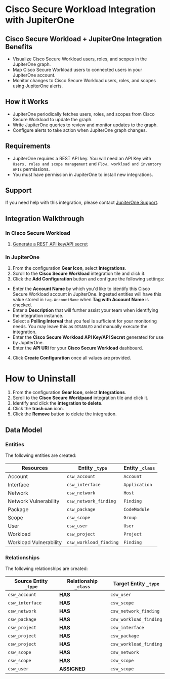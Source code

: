 # Cisco Secure Workload Integration with JupiterOne

## Cisco Secure Workload + JupiterOne Integration Benefits

- Visualize Cisco Secure Workload users, roles, and scopes in the JupiterOne
  graph.
- Map Cisco Secure Workload users to connected users in your JupiterOne account.
- Monitor changes to Cisco Secure Workload users, roles, and scopes using
  JupiterOne alerts.

## How it Works

- JupiterOne periodically fetches users, roles, and scopes from Cisco Secure
  Workload to update the graph.
- Write JupiterOne queries to review and monitor updates to the graph.
- Configure alerts to take action when JupiterOne graph changes.

## Requirements

- JupiterOne requires a REST API key. You will need an API Key with
  `Users, roles and scope management` and `Flow, workload and inventory APIs`
  permissions.
- You must have permission in JupiterOne to install new integrations.

## Support

If you need help with this integration, please contact
[JupiterOne Support](https://support.jupiterone.io).

## Integration Walkthrough

### In Cisco Secure Workload

1. [Generate a REST API key/API secret](https://www.cisco.com/c/en/us/td/docs/security/workload_security/secure_workload/openapi/csw_openapi_pointer.html)

### In JupiterOne

1. From the configuration **Gear Icon**, select **Integrations**.
2. Scroll to the **Cisco Secure Workload** integration tile and click it.
3. Click the **Add Configuration** button and configure the following settings:

- Enter the **Account Name** by which you'd like to identify this Cisco Secure
  Workload account in JupiterOne. Ingested entities will have this value stored
  in `tag.AccountName` when **Tag with Account Name** is checked.
- Enter a **Description** that will further assist your team when identifying
  the integration instance.
- Select a **Polling Interval** that you feel is sufficient for your monitoring
  needs. You may leave this as `DISABLED` and manually execute the integration.
- Enter the **Cisco Secure Workload API Key/API Secret** generated for use by
  JupiterOne.
- Enter the **API URI** for your **Cisco Secure Workload** dashboard.

4. Click **Create Configuration** once all values are provided.

# How to Uninstall

1. From the configuration **Gear Icon**, select **Integrations**.
2. Scroll to the **Cisco Secure Worklpaod** integration tile and click it.
3. Identify and click the **integration to delete**.
4. Click the **trash can** icon.
5. Click the **Remove** button to delete the integration.

<!-- {J1_DOCUMENTATION_MARKER_START} -->
<!--
********************************************************************************
NOTE: ALL OF THE FOLLOWING DOCUMENTATION IS GENERATED USING THE
"j1-integration document" COMMAND. DO NOT EDIT BY HAND! PLEASE SEE THE DEVELOPER
DOCUMENTATION FOR USAGE INFORMATION:

https://github.com/JupiterOne/sdk/blob/main/docs/integrations/development.md
********************************************************************************
-->

## Data Model

### Entities

The following entities are created:

| Resources              | Entity `_type`         | Entity `_class` |
| ---------------------- | ---------------------- | --------------- |
| Account                | `csw_account`          | `Account`       |
| Interface              | `csw_interface`        | `Application`   |
| Network                | `csw_network`          | `Host`          |
| Network Vulnerability  | `csw_network_finding`  | `Finding`       |
| Package                | `csw_package`          | `CodeModule`    |
| Scope                  | `csw_scope`            | `Group`         |
| User                   | `csw_user`             | `User`          |
| Workload               | `csw_project`          | `Project`       |
| Workload Vulnerability | `csw_workload_finding` | `Finding`       |

### Relationships

The following relationships are created:

| Source Entity `_type` | Relationship `_class` | Target Entity `_type`  |
| --------------------- | --------------------- | ---------------------- |
| `csw_account`         | **HAS**               | `csw_user`             |
| `csw_interface`       | **HAS**               | `csw_scope`            |
| `csw_network`         | **HAS**               | `csw_network_finding`  |
| `csw_package`         | **HAS**               | `csw_workload_finding` |
| `csw_project`         | **HAS**               | `csw_interface`        |
| `csw_project`         | **HAS**               | `csw_package`          |
| `csw_project`         | **HAS**               | `csw_workload_finding` |
| `csw_scope`           | **HAS**               | `csw_network`          |
| `csw_scope`           | **HAS**               | `csw_scope`            |
| `csw_user`            | **ASSIGNED**          | `csw_scope`            |

<!--
********************************************************************************
END OF GENERATED DOCUMENTATION AFTER BELOW MARKER
********************************************************************************
-->
<!-- {J1_DOCUMENTATION_MARKER_END} -->
